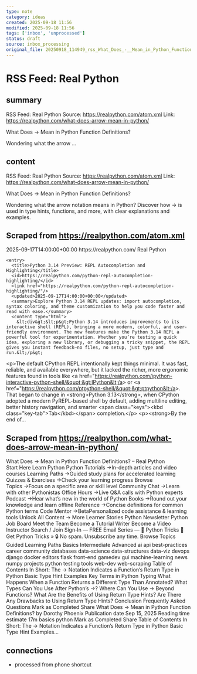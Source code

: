 ```yaml
---
type: note
category: ideas
created: 2025-09-18 11:56
modified: 2025-09-18 11:56
tags: ['inbox', 'unprocessed']
status: draft
source: inbox_processing
original_file: 20250918_114949_rss_What_Does_-__Mean_in_Python_Function_Definitions_.txt
---
```


# RSS Feed: Real Python

## summary
RSS Feed: Real Python
Source: https://realpython.com/atom.xml
Link: https://realpython.com/what-does-arrow-mean-in-python/

What Does -> Mean in Python Function Definitions?

Wondering what the arrow ...

## content
RSS Feed: Real Python
Source: https://realpython.com/atom.xml
Link: https://realpython.com/what-does-arrow-mean-in-python/

What Does -> Mean in Python Function Definitions?

Wondering what the arrow notation means in Python? Discover how -> is used in type hints, functions, and more, with clear explanations and examples.

## Scraped from https://realpython.com/atom.xml
<?xml version="1.0" encoding="utf-8"?>
<feed xmlns="http://www.w3.org/2005/Atom">

  <title>Real Python</title>
  <link href="https://realpython.com/atom.xml" rel="self"/>
  <link href="https://realpython.com/"/>
  <updated>2025-09-17T14:00:00+00:00</updated>
  <id>https://realpython.com/</id>
  <author>
    <name>Real Python</name>
  </author>

  
    <entry>
      <title>Python 3.14 Preview: REPL Autocompletion and Highlighting</title>
      <id>https://realpython.com/python-repl-autocompletion-highlighting/</id>
      <link href="https://realpython.com/python-repl-autocompletion-highlighting/"/>
      <updated>2025-09-17T14:00:00+00:00</updated>
      <summary>Explore Python 3.14 REPL updates: import autocompletion, syntax coloring, and theme customization to help you code faster and read with ease.</summary>
      <content type="html">
        &lt;div&gt;&lt;p&gt;Python 3.14 introduces improvements to its interactive shell (REPL), bringing a more modern, colorful, and user-friendly environment. The new features make the Python 3.14 REPL a powerful tool for experimentation. Whether you’re testing a quick idea, exploring a new library, or debugging a tricky snippet, the REPL gives you instant feedback—no files, no setup, just type and run.&lt;/p&gt;
&lt;p&gt;The default CPython REPL intentionally kept things minimal. It was fast, reliable, and available everywhere, but it lacked the richer, more ergonomic features found in tools like &lt;a href=&quot;https://realpython.com/ipython-interactive-python-shell/&quot;&gt;IPython&lt;/a&gt; or &lt;a href=&quot;https://realpython.com/ptpython-shell/&quot;&gt;ptpython&lt;/a&gt;. That began to change in &lt;strong&gt;Python 3.13&lt;/strong&gt;, when CPython adopted a modern PyREPL-based shell by default, adding multiline editing, better history navigation, and smarter &lt;span class=&quot;keys&quot;&gt;&lt;kbd class=&quot;key-tab&quot;&gt;Tab&lt;/kbd&gt;&lt;/span&gt; completion.&lt;/p&gt;
&lt;p&gt;&lt;strong&gt;By the end of...


## Scraped from https://realpython.com/what-does-arrow-mean-in-python/
What Does -&gt; Mean in Python Function Definitions? – Real Python Start&nbsp;Here Learn Python Python Tutorials&nbsp;→In-depth articles and video courses Learning Paths&nbsp;→Guided study plans for accelerated learning Quizzes & Exercises&nbsp;→Check your learning progress Browse Topics&nbsp;→Focus on a specific area or skill level Community Chat&nbsp;→Learn with other Pythonistas Office Hours&nbsp;→Live Q&A calls with Python experts Podcast&nbsp;→Hear what’s new in the world of Python Books&nbsp;→Round out your knowledge and learn offline Reference&nbsp;→Concise definitions for common Python terms Code Mentor&nbsp;→BetaPersonalized code assistance &amp; learning tools Unlock All Content&nbsp;→ More Learner Stories Python Newsletter Python Job Board Meet the Team Become a Tutorial Writer Become a Video Instructor Search / Join Sign&#8209;In — FREE Email Series — 🐍 Python Tricks 💌 Get Python Tricks » 🔒 No spam. Unsubscribe any time. Browse Topics Guided Learning Paths Basics Intermediate Advanced ai api best-practices career community databases data-science data-structures data-viz devops django docker editors flask front-end gamedev gui machine-learning news numpy projects python testing tools web-dev web-scraping Table of Contents In Short: The -&gt; Notation Indicates a Function&rsquo;s Return Type in Python Basic Type Hint Examples Key Terms in Python Typing What Happens When a Function Returns a Different Type Than Annotated? What Types Can You Use After Python&rsquo;s -&gt;? Where Can You Use -&gt; Beyond Functions? What Are the Benefits of Using Return Type Hints? Are There Any Drawbacks to Using Return Type Hints? Conclusion Frequently Asked Questions Mark as Completed Share What Does -&gt; Mean in Python Function Definitions? by Dorothy Phoenix Publication date Sep 15, 2025 Reading time estimate 17m basics python Mark as Completed Share Table of Contents In Short: The -&gt; Notation Indicates a Function&rsquo;s Return Type in Python Basic Type Hint Examples...


## connections
- processed from phone shortcut
